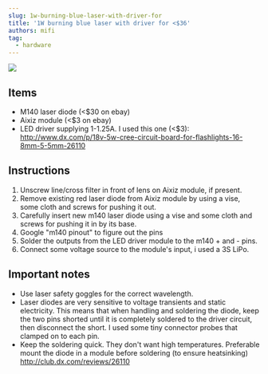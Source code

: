 ```yaml
---
slug: 1w-burning-blue-laser-with-driver-for
title: '1W burning blue laser with driver for <$36'
authors: mifi
tag:
  - hardware
---
```

![](https://static.mifi.no/uploads/2016/01/laser.jpg)

## Items
* M140 laser diode (&lt;$30 on ebay)
* Aixiz module (&lt;$3 on ebay)
* LED driver supplying 1-1.25A. I used this one (&lt;$3): http://www.dx.com/p/18v-5w-cree-circuit-board-for-flashlights-16-8mm-5-5mm-26110

## Instructions
1. Unscrew line/cross filter in front of lens on Aixiz module, if present.
2. Remove existing red laser diode from Aixiz module by using a vise, some cloth and screws for pushing it out.
3. Carefully insert new m140 laser diode using a vise and some cloth and screws for pushing it in by its base.
4. Google "m140 pinout" to figure out the pins
5. Solder the outputs from the LED driver module to the m140 + and - pins.
5. Connect some voltage source to the module's input, i used a 3S LiPo.

## Important notes
* Use laser safety goggles for the correct wavelength.
* Laser diodes are very sensitive to voltage transients and static electricity. This means that when handling and soldering the diode, keep the two pins shorted until it is completely soldered to the driver circuit, then disconnect the short. I used some tiny connector probes that clamped on to each pin.
* Keep the soldering quick. They don't want high temperatures. Preferable mount the diode in a module before soldering (to ensure heatsinking)
http://club.dx.com/reviews/26110
